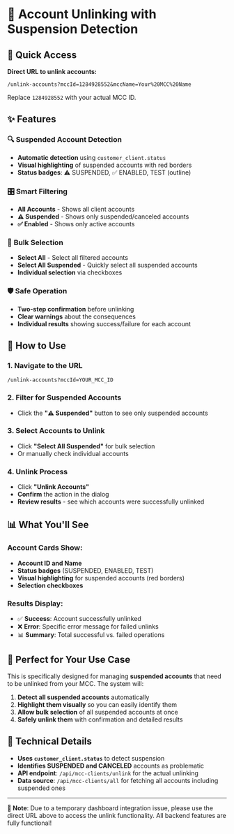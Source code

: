 # 🔗 Account Unlinking with Suspension Detection

## 🎯 Quick Access

**Direct URL to unlink accounts:**
```
/unlink-accounts?mccId=1284928552&mccName=Your%20MCC%20Name
```

Replace `1284928552` with your actual MCC ID.

## ✨ Features

### 🔍 **Suspended Account Detection**
- **Automatic detection** using `customer_client.status`
- **Visual highlighting** of suspended accounts with red borders
- **Status badges**: ⚠️ SUSPENDED, ✅ ENABLED, TEST (outline)

### 🎛️ **Smart Filtering**
- **All Accounts** - Shows all client accounts
- **⚠️ Suspended** - Shows only suspended/canceled accounts  
- **✅ Enabled** - Shows only active accounts

### 🎯 **Bulk Selection**
- **Select All** - Select all filtered accounts
- **Select All Suspended** - Quickly select all suspended accounts
- **Individual selection** via checkboxes

### 🛡️ **Safe Operation**
- **Two-step confirmation** before unlinking
- **Clear warnings** about the consequences
- **Individual results** showing success/failure for each account

## 🚀 How to Use

### 1. **Navigate to the URL**
```
/unlink-accounts?mccId=YOUR_MCC_ID
```

### 2. **Filter for Suspended Accounts**
- Click the **"⚠️ Suspended"** button to see only suspended accounts

### 3. **Select Accounts to Unlink**
- Click **"Select All Suspended"** for bulk selection
- Or manually check individual accounts

### 4. **Unlink Process**
- Click **"Unlink Accounts"**
- **Confirm** the action in the dialog
- **Review results** - see which accounts were successfully unlinked

## 📊 What You'll See

### Account Cards Show:
- **Account ID and Name**
- **Status badges** (SUSPENDED, ENABLED, TEST)
- **Visual highlighting** for suspended accounts (red borders)
- **Selection checkboxes**

### Results Display:
- ✅ **Success**: Account successfully unlinked
- ❌ **Error**: Specific error message for failed unlinks
- 📊 **Summary**: Total successful vs. failed operations

## 🎯 Perfect for Your Use Case

This is specifically designed for managing **suspended accounts** that need to be unlinked from your MCC. The system will:

1. **Detect all suspended accounts** automatically
2. **Highlight them visually** so you can easily identify them
3. **Allow bulk selection** of all suspended accounts at once
4. **Safely unlink them** with confirmation and detailed results

## 🔧 Technical Details

- **Uses `customer_client.status`** to detect suspension
- **Identifies SUSPENDED and CANCELED** accounts as problematic
- **API endpoint**: `/api/mcc-clients/unlink` for the actual unlinking
- **Data source**: `/api/mcc-clients/all` for fetching all accounts including suspended ones

---

**🚨 Note**: Due to a temporary dashboard integration issue, please use the direct URL above to access the unlink functionality. All backend features are fully functional!